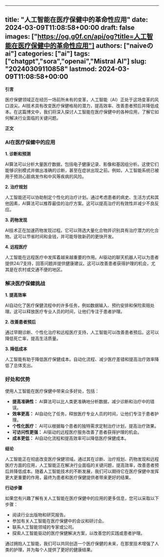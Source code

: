 
---
title: "人工智能在医疗保健中的革命性应用"
date: 2024-03-09T11:08:58+00:00
draft: false
images: ["https://og.g0f.cn/api/og?title=人工智能在医疗保健中的革命性应用"]
authors: ["naiveのai"]
categories: ["ai"]
tags: ["chatgpt","sora","openai","Mistral AI"]
slug: "20240309110858"
lastmod: 2024-03-09T11:08:58+00:00
---
**引言**

医疗保健领域正在经历一场前所未有的变革，人工智能（AI）正处于这场变革的风口浪尖。AI技术具有改变医疗保健格局的潜力，提高效率、改善患者预后并降低成本。在这篇博文中，我们将深入探讨人工智能在医疗保健中的各种应用，了解它如何解决行业面临的关键问题。

**正文**

### AI在医疗保健中的应用

**1. 诊断和预测**

AI算法可以分析大量医疗数据，包括电子健康记录、影像和基因组分析。这使它们能够识别模式并做出准确的诊断，甚至在症状出现之前。例如，人工智能系统已被用于预测心脏病发作和中风等疾病的风险。

**2. 治疗规划**

人工智能还可以协助制定个性化的治疗计划。通过考虑患者的病史、生活方式和其他因素，AI算法可以推荐最佳的治疗方案。这可以提高治疗的有效性并减少不良反应。

**3. 药物发现**

AI技术正在加速药物发现过程。它可以筛选大量化合物并识别具有治疗潜力的化合物。这可以节省时间和金钱，并可能导致新药的更快开发。

**4. 远程医疗**

人工智能在远程医疗中发挥着越来越重要的作用。AI驱动的聊天机器人可以为患者提供24/7支持，回答问题并提供健康建议。这可以改善患者获得护理的机会，尤其是在农村或交通不便的地区。

### 解决医疗保健挑战

**1. 提高效率**

AI自动化了医疗保健流程中的许多任务，例如数据输入、预约安排和保险索赔处理。这可以释放医疗专业人员的时间，让他们专注于患者护理。

**2. 改善患者预后**

通过早期诊断、个性化治疗和远程医疗支持，人工智能可以改善患者预后。这可以降低死亡率，提高生活质量。

**3. 降低成本**

人工智能有助于降低医疗保健成本。自动化流程、减少医疗差错和提高治疗效率降低了总体支出。

### 好处和优势

使用人工智能在医疗保健中带来众多好处，包括：

* **提高准确性：** AI算法可以比人类更准确地分析数据，减少诊断和治疗中的错误。
* **效率更高：** AI自动化了任务，释放医疗专业人员的时间，让他们专注于患者护理。
* **个性化医疗：** AI可以根据每个患者的独特需求定制治疗计划，提高治疗效果。
* **可访问性更强：** AI驱动的远程医疗服务改善了患者获得护理的机会。
* **成本更低：** AI自动化流程和提高效率可以降低医疗保健成本。

**结论**

人工智能正在彻底改变医疗保健领域。通过其在诊断、治疗规划、药物发现和远程医疗方面的应用，人工智能正在解决行业面临的关键问题，提高效率，改善患者预后并降低成本。随着人工智能技术的不断发展，我们可以期待它在医疗保健中发挥更大更重要的作用，最终为患者和医疗保健提供者带来更好的结果。

**行动步骤**

如果您有兴趣了解有关人工智能在医疗保健中的应用的更多信息，您可以采取以下步骤：

* 阅读行业出版物和研究报告。
* 参加有关人工智能在医疗保健中的会议和研讨会。
* 联系人工智能领域的专家或公司。
* 探索人工智能驱动的医疗保健解决方案，以改善您的实践或患者护理。

通过拥抱人工智能，我们可以共同创造一个医疗保健的未来，在那里技术增强了人类的护理，并为每个人提供了更好的健康结果。